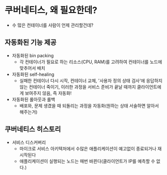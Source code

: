 # 쿠버네티스, 왜 필요한데?

- 수 많은 컨테이너를 사람이 언제 관리할건데?

## 자동화된 기능 제공

- 자동화된 bin packing
  - 각 컨테이너가 필요로 하는 리소스(CPU, RAM)를 고려하여 컨테이너를 노드에 맞추어서 배치
- 자동화된 self-healing
  - 실패한 컨테이너 다시 시작, 컨테이너 교체, '사용자 정의 상태 검사'에 응답하지 않는 컨테이너 죽이기, 이러한 과정을 서비스 준비가 끝날 때까지 클라이언트에게 보여주지 않음, 즉 자동화!
- 자동화된 롤아웃과 롤백
  - 배포와, 문제 생겼을 때 되돌리는 과정을 자동화(원하는 상태 서술하면 알아서 해주는거)

## 쿠버네티스 히스토리

- 서비스 디스커버리
  - 마이크로 서비스 아키텍처에서 수많은 애플리케이션이 예고없이 종료되거나 재시작된다
  - 애플리케이션이 실행되는 노드는 매번 바뀐다(클라이언트가 IP를 예측할 수 없다.)
